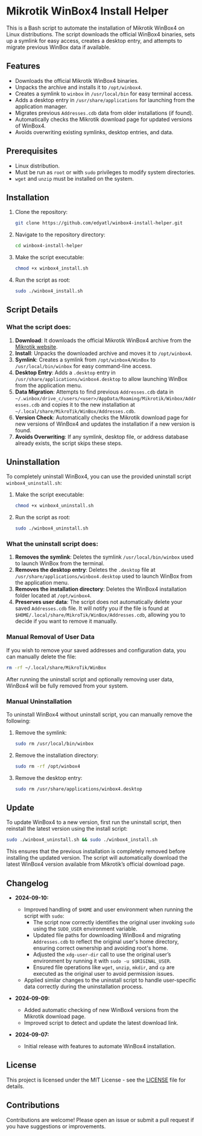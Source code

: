 # Mikrotik WinBox4 Install Helper

This is a Bash script to automate the installation of Mikrotik WinBox4 on Linux distributions. The script downloads the official WinBox4 binaries, sets up a symlink for easy access, creates a desktop entry, and attempts to migrate previous WinBox data if available.

## Features

- Downloads the official Mikrotik WinBox4 binaries.
- Unpacks the archive and installs it to `/opt/winbox4`.
- Creates a symlink to `winbox` in `/usr/local/bin` for easy terminal access.
- Adds a desktop entry in `/usr/share/applications` for launching from the application manager.
- Migrates previous `Addresses.cdb` data from older installations (if found).
- Automatically checks the Mikrotik download page for updated versions of WinBox4.
- Avoids overwriting existing symlinks, desktop entries, and data.

## Prerequisites

- Linux distribution.
- Must be run as `root` or with `sudo` privileges to modify system directories.
- `wget` and `unzip` must be installed on the system.

## Installation

1. Clone the repository:

   ```bash
   git clone https://github.com/edyatl/winbox4-install-helper.git
   ```

2. Navigate to the repository directory:

   ```bash
   cd winbox4-install-helper
   ```

3. Make the script executable:

   ```bash
   chmod +x winbox4_install.sh
   ```

4. Run the script as root:

   ```bash
   sudo ./winbox4_install.sh
   ```

## Script Details

### What the script does:

1. **Download**: It downloads the official Mikrotik WinBox4 archive from the [Mikrotik website](https://mikrotik.com/download).
2. **Install**: Unpacks the downloaded archive and moves it to `/opt/winbox4`.
3. **Symlink**: Creates a symlink from `/opt/winbox4/WinBox` to `/usr/local/bin/winbox` for easy command-line access.
4. **Desktop Entry**: Adds a `.desktop` entry in `/usr/share/applications/winbox4.desktop` to allow launching WinBox from the application menu.
5. **Data Migration**: Attempts to find previous `Addresses.cdb` data in `~/.winbox/drive_c/users/<user>/AppData/Roaming/Mikrotik/Winbox/Addresses.cdb` and copies it to the new installation at `~/.local/share/MikroTik/WinBox/Addresses.cdb`.
6. **Version Check**: Automatically checks the Mikrotik download page for new versions of WinBox4 and updates the installation if a new version is found.
7. **Avoids Overwriting**: If any symlink, desktop file, or address database already exists, the script skips these steps.

## Uninstallation

To completely uninstall WinBox4, you can use the provided uninstall script `winbox4_uninstall.sh`:

1. Make the script executable:

   ```bash
   chmod +x winbox4_uninstall.sh
   ```

2. Run the script as root:

   ```bash
   sudo ./winbox4_uninstall.sh
   ```

### What the uninstall script does:

1. **Removes the symlink**: Deletes the symlink `/usr/local/bin/winbox` used to launch WinBox from the terminal.
2. **Removes the desktop entry**: Deletes the `.desktop` file at `/usr/share/applications/winbox4.desktop` used to launch WinBox from the application menu.
3. **Removes the installation directory**: Deletes the WinBox4 installation folder located at `/opt/winbox4`.
4. **Preserves user data**: The script does not automatically delete your saved `Addresses.cdb` file. It will notify you if the file is found at `$HOME/.local/share/MikroTik/WinBox/Addresses.cdb`, allowing you to decide if you want to remove it manually.

### Manual Removal of User Data

If you wish to remove your saved addresses and configuration data, you can manually delete the file:

```bash
rm -rf ~/.local/share/MikroTik/WinBox
```

After running the uninstall script and optionally removing user data, WinBox4 will be fully removed from your system.

### Manual Uninstallation

To uninstall WinBox4 without uninstall script, you can manually remove the following:

1. Remove the symlink:

   ```bash
   sudo rm /usr/local/bin/winbox
   ```

2. Remove the installation directory:

   ```bash
   sudo rm -rf /opt/winbox4
   ```

3. Remove the desktop entry:

   ```bash
   sudo rm /usr/share/applications/winbox4.desktop
   ```

## Update

To update WinBox4 to a new version, first run the uninstall script, then reinstall the latest version using the install script:

```bash
sudo ./winbox4_uninstall.sh && sudo ./winbox4_install.sh
```

This ensures that the previous installation is completely removed before installing the updated version. The script will automatically download the latest WinBox4 version available from Mikrotik’s official download page.

## Changelog

- **2024-09-10:**
    - Improved handling of `$HOME` and user environment when running the script with `sudo`:
      - The script now correctly identifies the original user invoking `sudo` using the `SUDO_USER` environment variable.
      - Updated file paths for downloading WinBox4 and migrating `Addresses.cdb` to reflect the original user's home directory, ensuring correct ownership and avoiding root's home.
      - Adjusted the `xdg-user-dir` call to use the original user’s environment by running it with `sudo -u $ORIGINAL_USER`.
      - Ensured file operations like `wget`, `unzip`, `mkdir`, and `cp` are executed as the original user to avoid permission issues.
    - Applied similar changes to the uninstall script to handle user-specific data correctly during the uninstallation process.

- **2024-09-09:**
    - Added automatic checking of new WinBox4 versions from the Mikrotik download page.
    - Improved script to detect and update the latest download link.

- **2024-09-07:**
    - Initial release with features to automate WinBox4 installation.

## License

This project is licensed under the MIT License - see the [LICENSE](LICENSE) file for details.

## Contributions

Contributions are welcome! Please open an issue or submit a pull request if you have suggestions or improvements.

